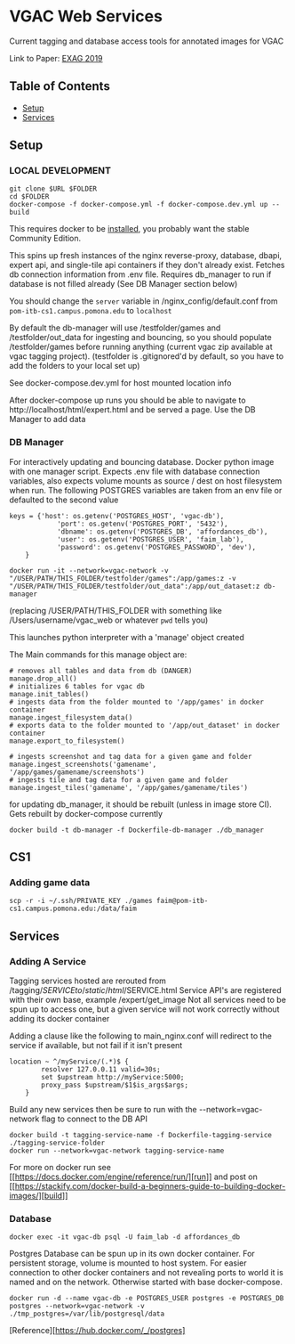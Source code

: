 # VGAC Web Services

Current tagging and database access tools for annotated images for VGAC

Link to Paper: [EXAG 2019](http://www.exag.org/papers/EXAG_2019_paper_13.pdf)

## Table of Contents

- [Setup](#setup)
- [Services](#services)

## Setup

### LOCAL DEVELOPMENT

```
git clone $URL $FOLDER
cd $FOLDER
docker-compose -f docker-compose.yml -f docker-compose.dev.yml up --build
```
This requires docker to be [installed](https://docs.docker.com/v17.09/engine/installation/#supported-platforms), you probably want the stable Community Edition.

This spins up fresh instances of the nginx reverse-proxy, database, dbapi, expert api, and single-tile api containers if they don't already exist.
Fetches db connection information from .env file.
Requires db_manager to run if database is not filled already (See DB Manager section below)

You should change the `server` variable in /nginx_config/default.conf from `pom-itb-cs1.campus.pomona.edu` to `localhost`

By default the db-manager will use /testfolder/games and /testfolder/out_data for ingesting and bouncing, so you should populate /testfolder/games before running anything (current vgac zip available at vgac tagging project). 
(testfolder is .gitignored'd by default, so you have to add the folders to your local set up)

See docker-compose.dev.yml for host mounted location info

After docker-compose up runs you should be able to navigate to http://localhost/html/expert.html and be served a page. Use the DB Manager to add data

### DB Manager

For interactively updating and bouncing database. Docker python image with one manager script. Expects .env file with database connection variables, also expects volume mounts as source / dest on host filesystem when run.
The following POSTGRES variables are taken from an env file or defaulted to the second value
```
keys = {'host': os.getenv('POSTGRES_HOST', 'vgac-db'),
            'port': os.getenv('POSTGRES_PORT', '5432'),
            'dbname': os.getenv('POSTGRES_DB', 'affordances_db'),
            'user': os.getenv('POSTGRES_USER', 'faim_lab'),
            'password': os.getenv('POSTGRES_PASSWORD', 'dev'),
    }
```

```
docker run -it --network=vgac-network -v "/USER/PATH/THIS_FOLDER/testfolder/games":/app/games:z -v "/USER/PATH/THIS_FOLDER/testfolder/out_data":/app/out_dataset:z db-manager
```
(replacing /USER/PATH/THIS_FOLDER with something like /Users/username/vgac_web or whatever `pwd` tells you)

This launches python interpreter with a 'manage' object created

The Main commands for this manage object are:
```
# removes all tables and data from db (DANGER)
manage.drop_all()
# initializes 6 tables for vgac db
manage.init_tables()
# ingests data from the folder mounted to '/app/games' in docker container
manage.ingest_filesystem_data()
# exports data to the folder mounted to '/app/out_dataset' in docker container
manage.export_to_filesystem()

# ingests screenshot and tag data for a given game and folder
manage.ingest_screenshots('gamename', '/app/games/gamename/screenshots')
# ingests tile and tag data for a given game and folder
manage.ingest_tiles('gamename', '/app/games/gamename/tiles')
```

for updating db_manager, it should be rebuilt (unless in image store CI). Gets rebuilt by docker-compose currently
```
docker build -t db-manager -f Dockerfile-db-manager ./db_manager
```

## CS1
### Adding game data
```
scp -r -i ~/.ssh/PRIVATE_KEY ./games faim@pom-itb-cs1.campus.pomona.edu:/data/faim
```

## Services

### Adding A Service
Tagging services hosted are rerouted from /tagging/$SERVICE to /static/html/$SERVICE.html
Service API's are registered with their own base, example /expert/get_image
Not all services need to be spun up to access one, but a given service will not work correctly without adding its docker container

Adding a clause like the following to main_nginx.conf will redirect to the service if available, but not fail if it isn't present
```
location ~ ^/myService/(.*)$ {
        resolver 127.0.0.11 valid=30s;
        set $upstream http://myService:5000;
        proxy_pass $upstream/$1$is_args$args;
    }
```

Build any new services then be sure to run with the --network=vgac-network flag to connect to the DB API
```
docker build -t tagging-service-name -f Dockerfile-tagging-service ./tagging-service-folder
docker run --network=vgac-network tagging-service-name
```
For more on docker run see [[https://docs.docker.com/engine/reference/run/][run]] and post on [[https://stackify.com/docker-build-a-beginners-guide-to-building-docker-images/][build]] 


### Database
```
docker exec -it vgac-db psql -U faim_lab -d affordances_db
```

Postgres Database can be spun up in its own docker container. For persistent storage, volume is mounted to host system. For easier connection to other docker containers and not revealing ports to world it is named and on the network. Otherwise started with base docker-compose.

```
docker run -d --name vgac-db -e POSTGRES_USER postgres -e POSTGRES_DB postgres --network=vgac-network -v ./tmp_postgres=/var/lib/postgresql/data
```

[Reference][https://hub.docker.com/_/postgres]